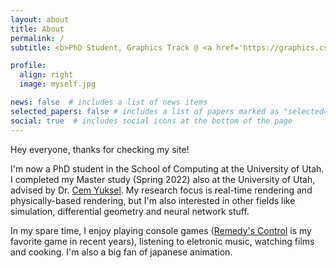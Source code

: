 ```yaml
---
layout: about
title: About
permalink: /
subtitle: <b>PhD Student, Graphics Track @ <a href='https://graphics.cs.utah.edu/'>University of Utah, School of Computing</a></b>

profile:
  align: right
  image: myself.jpg

news: false  # includes a list of news items
selected_papers: false # includes a list of papers marked as "selected={true}"
social: true  # includes social icons at the bottom of the page
---
```


Hey everyone, thanks for checking my site!

I'm now a PhD student in the School of Computing at the University of Utah. I completed my Master study (Spring 2022) also at the University of Utah, advised by Dr. [Cem Yuksel](http://www.cemyuksel.com/). My research focus is real-time rendering and physically-based rendering, but I'm also interested in other fields like simulation, differential geometry and neural network stuff.

In my spare time, I enjoy playing console games ([Remedy's Control](https://www.remedygames.com/games/control/) is my favorite game in recent years), listening to eletronic music, watching films and cooking. I'm also a big fan of japanese animation.  
